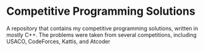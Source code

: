 # Competitive Programming Solutions

A repository that contains my competitive programming solutions, written in mostly C++. The problems were taken from several competitions, including USACO, CodeForces, Kattis, and Atcoder
